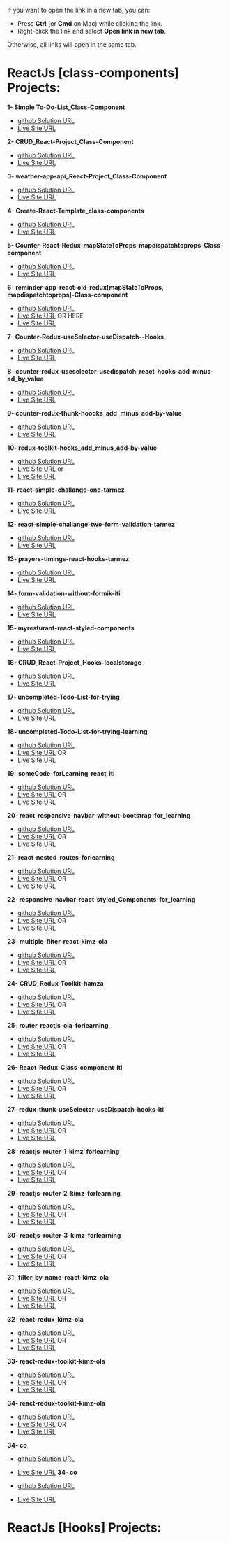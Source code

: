 
If you want to open the link in a new tab, you can:

- Press **Ctrl** (or **Cmd** on Mac) while clicking the link.
- Right-click the link and select **Open link in new tab**.

Otherwise, all links will open in the same tab.

# ReactJs [class-components] Projects:

**1- Simple To-Do-List_Class-Component**

- <a href="https://github.com/olahasan/Todo-List-_React-Project_class-component" target="_blank">github Solution URL</a>
- <a href="https://simple-todo-list-app-classes.surge.sh/" target="_blank">Live Site URL</a>

**2- CRUD_React-Project_Class-Component**

- <a href="https://github.com/olahasan/CRUD_React-Project_Class-Component" target="_blank">github Solution URL</a>
- <a href="https://simple-crud-react-classes.surge.sh/" target="_blank">Live Site URL</a>

**3- weather-app-api_React-Project_Class-Component**

- <a href="https://github.com/olahasan/weather-app-api_React-Project_Class-Component/tree/main" target="_blank">github Solution URL</a>
- <a href="https://weather-app-classes.surge.sh/" target="_blank">Live Site URL</a>

**4- Create-React-Template_class-components**

- <a href="https://github.com/olahasan/Create-React-Template_class-components" target="_blank">github Solution URL</a>
- <a href="https://create-react-template-class-component.netlify.app/" target="_blank">Live Site URL</a>

**5- Counter-React-Redux-mapStateToProps-mapdispatchtoprops-Class-component**

- <a href="https://github.com/olahasan/Counter-React-Redux-mapStateToProps-mapdispatchtoprops--Class-component" target="_blank">github Solution URL</a>
- <a href="https://statuesque-alfajores-174b5f.netlify.app/" target="_blank">Live Site URL</a>

**6- reminder-app-react-old-redux[mapStateToProps, mapdispatchtoprops]-Class-component**

- <a href="https://github.com/olahasan/reminder-app-react-old-redux-mapStateToProps-mapdispatchtoprops--Class-component" target="_blank">github Solution URL</a>
- <a href="https://reminder-app-react-old-redux.surge.sh/" target="_blank">Live Site URL</a>
OR HERE
- <a href="https://reminder-app-react-old-redux.netlify.app/" target="_blank">Live Site URL</a> 

**7- Counter-Redux-useSelector-useDispatch--Hooks**

- <a href="https://github.com/olahasan/Counter-Redux-useSelector-useDispatch--Hooks/tree/main" target="_blank">github Solution URL</a>
- <a href="https://counter-redux-useselector-usedispatch.netlify.app/" target="_blank">Live Site URL</a>

**8- counter-redux_useselector-usedispatch_react-hooks-add-minus-ad_by_value**

- <a href="https://github.com/olahasan/counter-redux_useselector-usedispatch_react-hooks-add-minus-ad_by_value/tree/main" target="_blank">github Solution URL</a>
- <a href="https://counter-redux-add-minus-add-by-value.netlify.app/" target="_blank">Live Site URL</a>

**9- counter-redux-thunk-hoooks_add_minus_add-by-value**

- <a href="https://github.com/olahasan/redux-thunk-hoooks_add_minus_add-by-value" target="_blank">github Solution URL</a>
- <a href="https://redux-thunk-hoooks.netlify.app/" target="_blank">Live Site URL</a>

**10- redux-toolkit-hooks_add_minus_add-by-value**

- <a href="https://github.com/olahasan/redux-toolkit-hooks_add_minus_add-by-value" target="_blank">github Solution URL</a>
- <a href="https://redux-toolkit-hooks-add-by-value.netlify.app/" target="_blank">Live Site URL</a>
or
- <a href="https://counter-redux-toolkit-hooks-add-minus-add-by-value.surge.sh/" target="_blank">Live Site URL</a>

**11- react-simple-challange-one-tarmez**

- <a href="https://github.com/olahasan/react-simple-challange-one-tarmez" target="_blank">github Solution URL</a>
- <a href="https://simple-challange-one-tarmez.netlify.app/" target="_blank">Live Site URL</a>

**12- react-simple-challange-two-form-validation-tarmez**

- <a href="https://github.com/olahasan/react-simple-challange-two-form-validation-tarmez?tab=readme-ov-file" target="_blank">github Solution URL</a>
- <a href="https://react-challange-two-form-validation.netlify.app/" target="_blank">Live Site URL</a>

**13- prayers-timings-react-hooks-tarmez**

- <a href="https://github.com/olahasan/prayers-timings-react-hooks-tarmez" target="_blank">github Solution URL</a>
- <a href="https://prayers-timings-react-hooks-tarmez.netlify.app/" target="_blank">Live Site URL</a>

**14- form-validation-without-formik-iti**

- <a href="https://github.com/olahasan/form-validation-without-formik-iti" target="_blank">github Solution URL</a>
- <a href="https://form-validation-without-formik-iti.netlify.app/" target="_blank">Live Site URL</a>

**15- myresturant-react-styled-components**

- <a href="https://github.com/olahasan/myresturant-react-styled-components" target="_blank">github Solution URL</a>
- <a href="https://myresturant-react-styled-components.netlify.app/" target="_blank">Live Site URL</a>

**16- CRUD_React-Project_Hooks-localstorage**

- <a href="https://github.com/olahasan/CRUD_React-Project_Hooks-localstorage/tree/main" target="_blank">github Solution URL</a>
- <a href="https://add-itiem-crud-hooks-localstorage.netlify.app/" target="_blank">Live Site URL</a>

**17- uncompleted-Todo-List-for-trying**

- <a href="https://github.com/olahasan/uncompleted-Todo-List-for-trying" target="_blank">github Solution URL</a>
- <a href="https://btangannnnn-app-v222.netlify.app/" target="_blank">Live Site URL</a>

**18- uncompleted-Todo-List-for-trying-learning**

- <a href="https://github.com/olahasan/uncompleted-Todo-List-for-trying-learning" target="_blank">github Solution URL</a>
- <a href="https://iridescent-narwhal-d91f17.netlify.app/" target="_blank">Live Site URL</a>
OR
- <a href="https://btangannnnn-app-v222.netlify.app/" target="_blank">Live Site URL</a>

**19- someCode-forLearning-react-iti**

- <a href="https://github.com/olahasan/someCode-forLearning-react-iti?tab=readme-ov-file" target="_blank">github Solution URL</a>
- <a href="https://somecode-forlearning-react-iti.surge.sh/" target="_blank">Live Site URL</a>
OR
- <a href="https://somecode-forlearning-react-iti.netlify.app/" target="_blank">Live Site URL</a>

**20- react-responsive-navbar-without-bootstrap-for_learning**

- <a href="https://github.com/olahasan/react-responsive-navbar-without-bootstrap-for_learning" target="_blank">github Solution URL</a>
- <a href="https://react-responsive-navbar-without-bootstrap.surge.sh/" target="_blank">Live Site URL</a>
OR
- <a href="https://responsive-navbar-without-bootststrap.netlify.app/" target="_blank">Live Site URL</a>

**21- react-nested-routes-forlearning**

- <a href="https://github.com/olahasan/react-nested-routes-forlearning?tab=readme-ov-file" target="_blank">github Solution URL</a>
- <a href="https://react-nested-routes-forlearning.surge.sh/" target="_blank">Live Site URL</a>
OR
- <a href="https://react-nested-routes-forlearning.netlify.app/" target="_blank">Live Site URL</a>

**22- responsive-navbar-react-styled_Components-for_learning**

- <a href="https://github.com/olahasan/responsive-navbar-react-styled_Components-for_learning" target="_blank">github Solution URL</a>
- <a href="https://responsive-navbar-react-styled-components-forlearning.surge.sh/" target="_blank">Live Site URL</a>
OR
- <a href="https://navbar-styledcomponts-forlearning.netlify.app/" target="_blank">Live Site URL</a>

**23- multiple-filter-react-kimz-ola**

- <a href="https://github.com/olahasan/multiple-filter-react-kimz-ola" target="_blank">github Solution URL</a>
- <a href="https://multible-filter-react-kimz-ola.surge.sh/" target="_blank">Live Site URL</a>
OR
- <a href="https://multiple-filter-react-kimz-ola.netlify.app/" target="_blank">Live Site URL</a>

**24- CRUD_Redux-Toolkit-hamza**

- <a href="https://github.com/olahasan/CRUD_Redux-Toolkit-hamza?tab=readme-ov-file" target="_blank">github Solution URL</a>
- <a href="https://crud-redux-toolkit-hamza.surge.sh/" target="_blank">Live Site URL</a>
OR
- <a href="https://crud-redux-toolkit-hamza.netlify.app/" target="_blank">Live Site URL</a>

**25- router-reactjs-ola-forlearning**

- <a href="https://github.com/olahasan/router-reactjs-ola-forlearning" target="_blank">github Solution URL</a>
- <a href="https://react-router-ola-forlearning.surge.sh/" target="_blank">Live Site URL</a>
OR
- <a href="https://react-router-ola-forlearning.netlify.app/" target="_blank">Live Site URL</a>

**26- React-Redux-Class-component-iti**

- <a href="https://github.com/olahasan/React-Redux-Class-component-iti" target="_blank">github Solution URL</a>
- <a href="https://redux-classcomponent-iti.surge.sh/" target="_blank">Live Site URL</a>
OR
- <a href="https://redux-classcomponent-iti.netlify.app/" target="_blank">Live Site URL</a>

**27- redux-thunk-useSelector-useDispatch-hooks-iti**

- <a href="https://github.com/olahasan/redux-thunk-useSelector-useDispatch-hooks-iti" target="_blank">github Solution URL</a>
- <a href="https://redux-thunk-hooks-iti.surge.sh/" target="_blank">Live Site URL</a>
OR
- <a href="https://redux-thunk-hooks-iti.netlify.app/" target="_blank">Live Site URL</a>

**28- reactjs-router-1-kimz-forlearning**

- <a href="https://github.com/olahasan/reactjs-router-1-kimz-forlearning" target="_blank">github Solution URL</a>
- <a href="https://reactjs-router-kimz-forlearning.surge.sh/" target="_blank">Live Site URL</a>
OR
- <a href="https://reactjs-router-kimz-forlearning.netlify.app/" target="_blank">Live Site URL</a>

**29- reactjs-router-2-kimz-forlearning**

- <a href="https://github.com/olahasan/reactjs-router-2-kimz-forlearning" target="_blank">github Solution URL</a>
- <a href="https://reactjs-router-2-kimz-forlearning.surge.sh/" target="_blank">Live Site URL</a>
OR
- <a href="https://reactjs-router-2-kimz-forlearning.netlify.app/" target="_blank">Live Site URL</a>

**30- reactjs-router-3-kimz-forlearning**

- <a href="https://github.com/olahasan/reactjs-router-3-kimz-forlearning" target="_blank">github Solution URL</a>
- <a href="https://reactjs-router-3-kimz-forlearning.surge.sh/" target="_blank">Live Site URL</a>
OR
- <a href="https://reactjs-router-3-kimz-forlearning.netlify.app/" target="_blank">Live Site URL</a>

**31- filter-by-name-react-kimz-ola**

- <a href="https://github.com/olahasan/filter-by-name-react-kimz-ola?tab=readme-ov-file" target="_blank">github Solution URL</a>
- <a href="https://filter-by-name-react-kimz-ola.surge.sh/" target="_blank">Live Site URL</a>
OR
- <a href="https://filter-by-name-react-kimz-ola.netlify.app/" target="_blank">Live Site URL</a>

**32- react-redux-kimz-ola**

- <a href="https://github.com/olahasan/react-redux-kimz-ola" target="_blank">github Solution URL</a>
- <a href="https://react-redux-kimz-ola.surge.sh/" target="_blank">Live Site URL</a>
OR
- <a href="https://react-redux-kimz-ola.netlify.app/" target="_blank">Live Site URL</a>

**33- react-redux-toolkit-kimz-ola**

- <a href="https://github.com/olahasan/react-redux-toolkit-kimz-ola?tab=readme-ov-file" target="_blank">github Solution URL</a>
- <a href="https://react-redux-toolkit-kimz-ola.surge.sh/" target="_blank">Live Site URL</a>
OR
- <a href="https://react-redux-toolkit-kimz-ola.netlify.app/" target="_blank">Live Site URL</a>

**34- react-redux-toolkit-kimz-ola**

- <a href="https://github.com/olahasan/react-redux-toolkit-kimz-ola?tab=readme-ov-file" target="_blank">github Solution URL</a>
- <a href="https://react-redux-toolkit-kimz-ola.surge.sh/" target="_blank">Live Site URL</a>
OR
- <a href="https://react-redux-toolkit-kimz-ola.netlify.app/" target="_blank">Live Site URL</a>

**34- co**

- <a href="" target="_blank">github Solution URL</a>
- <a href="" target="_blank">Live Site URL</a>
**34- co**

- <a href="" target="_blank">github Solution URL</a>
- <a href="" target="_blank">Live Site URL</a>




# ReactJs [Hooks] Projects:
